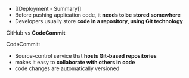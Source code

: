 - [[Deployment - Summary]]
- Before pushing application code, it **needs to be stored somewhere**
- Developers usually store **code in a repository, using Git technology**

GitHub vs **CodeCommit**

CodeCommit:
- Source-control service that **hosts Git-based repositories**
- makes it easy to **collaborate with others in code**
- code changes are automatically versioned